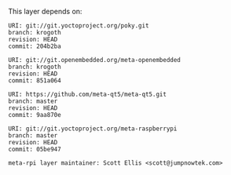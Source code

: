 This layer depends on:

    URI: git://git.yoctoproject.org/poky.git
    branch: krogoth
    revision: HEAD
    commit: 204b2ba

    URI: git://git.openembedded.org/meta-openembedded
    branch: krogoth
    revision: HEAD
    commit: 851a064

    URI: https://github.com/meta-qt5/meta-qt5.git
    branch: master
    revision: HEAD
    commit: 9aa870e

    URI: git://git.yoctoproject.org/meta-raspberrypi 
    branch: master
    revision: HEAD
    commit: 05be947

    meta-rpi layer maintainer: Scott Ellis <scott@jumpnowtek.com>
